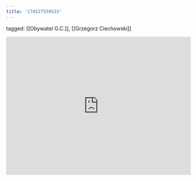```yaml
---
title: '174527559533'
---
```

tagged: [[Obywatel G.C.]], [[Grzegorz Ciechowski]]
<iframe allow="accelerometer; autoplay; clipboard-write; encrypted-media; gyroscope; picture-in-picture" allowfullscreen="" frameborder="0" height="375" id="youtube_iframe" src="https://www.youtube.com/embed/zb9Obfsfhrw?feature=oembed&amp;enablejsapi=1&amp;origin=https://safe.txmblr.com&amp;wmode=opaque" width="500"></iframe>